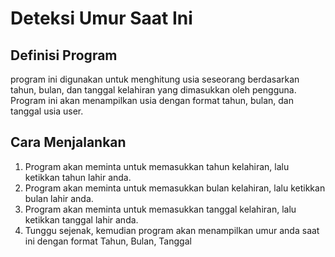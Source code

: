 # Deteksi Umur Saat Ini

## Definisi Program
program ini digunakan untuk menghitung usia seseorang berdasarkan tahun, bulan, dan tanggal kelahiran
yang dimasukkan oleh pengguna. Program ini akan menampilkan usia dengan format tahun,
bulan, dan tanggal usia user.

## Cara Menjalankan
1. Program akan meminta untuk memasukkan tahun kelahiran, lalu ketikkan tahun lahir anda.
2. Program akan meminta untuk memasukkan bulan kelahiran, lalu ketikkan bulan lahir anda.
3. Program akan meminta untuk memasukkan tanggal kelahiran, lalu ketikkan tanggal lahir anda.
4. Tunggu sejenak, kemudian program akan menampilkan umur anda saat ini dengan format Tahun, Bulan, Tanggal
